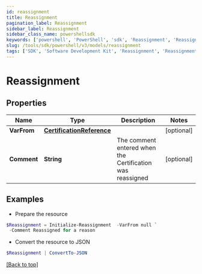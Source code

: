 ```yaml
---
id: reassignment
title: Reassignment
pagination_label: Reassignment
sidebar_label: Reassignment
sidebar_class_name: powershellsdk
keywords: ['powershell', 'PowerShell', 'sdk', 'Reassignment', 'Reassignment']
slug: /tools/sdk/powershell/v3/models/reassignment
tags: ['SDK', 'Software Development Kit', 'Reassignment', 'Reassignment']
---
```


# Reassignment

## Properties

| Name | Type | Description | Notes |
| --- | --- | --- | --- |
| **VarFrom** | [**CertificationReference**](certification-reference) |  | [optional] |
| **Comment** | **String** | The comment entered when the Certification was reassigned | [optional] |

## Examples

- Prepare the resource

```powershell
$Reassignment = Initialize-Reassignment  -VarFrom null `
 -Comment Reassigned for a reason
```

- Convert the resource to JSON

```powershell
$Reassignment | ConvertTo-JSON
```

[[Back to top]](#)
